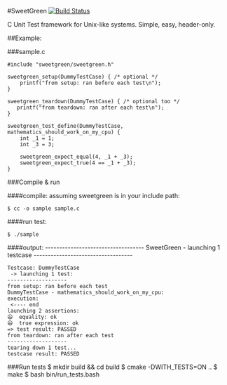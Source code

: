 #SweetGreen [![Build Status](https://travis-ci.org/jonathangingras/sweetgreen.svg?branch=master)](https://travis-ci.org/jonathangingras/sweetgreen)

C Unit Test framework for Unix-like systems. Simple, easy, header-only.

##Example:

###sample.c

    #include "sweetgreen/sweetgreen.h"

    sweetgreen_setup(DummyTestCase) { /* optional */
        printf("from setup: ran before each test\n");
    }

    sweetgreen_teardown(DummyTestCase) { /* optional too */
       printf("from teardown: ran after each test\n");
    }
    
    sweetgreen_test_define(DummyTestCase, mathematics_should_work_on_my_cpu) {
    	int _1 = 1;
    	int _3 = 3;
    
    	sweetgreen_expect_equal(4, _1 + _3);
    	sweetgreen_expect_true(4 == _1 + _3);
    }

###Compile & run

####compile:
assuming sweetgreen is in your include path:

    $ cc -o sample sample.c

####run test:

    $ ./sample

####output:
    *-----------------------------------*
      SweetGreen - launching 1 testcase 
    *-----------------------------------*
    
    Testcase: DummyTestCase
     -> launching 1 test:
    -------------------
    from setup: ran before each test
    DummyTestCase - mathematics_should_work_on_my_cpu:
    execution:
     <---- end
    launching 2 assertions:
    😃  equality: ok
    😃  true expression: ok
    => ️test result: PASSED
    from teardown: ran after each test
    -------------------
    tearing down 1 test...
    testcase result: PASSED

###Run tests
    $ mkdir build && cd build
    $ cmake -DWITH_TESTS=ON ..
    $ make
    $ bash bin/run_tests.bash